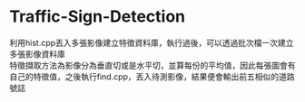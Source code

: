 # Traffic-Sign-Detection
利用hist.cpp丟入多張影像建立特徵資料庫，執行過後，可以透過批次檔一次建立多張影像資料庫<br>
特徵擷取方法為影像分為垂直切或是水平切，並算每份的平均值，因此每張圖會有自己的特徵值，之後執行find.cpp，丟入待測影像，結果便會輸出前五相似的道路號誌
